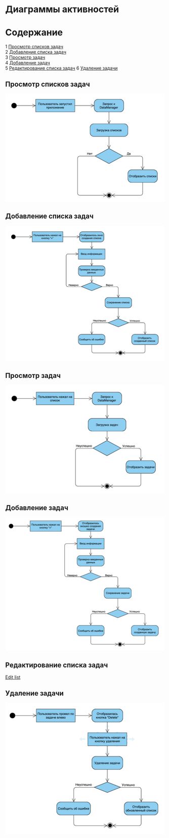 # Диаграммы активностей

# Содержание
1 [Просмотр списков задач](#load_lists)  
2 [Добавление списка задач](#add_list)  
3 [Просмотр задач](#load_tasks)  
4 [Добавление задач](#add_task)  
5 [Редактирование списка задач](#edit_list)
6 [Удаление задачи](#delete_task)  

<a name="load_lists"/>

## Просмотр списков задач

![Load lists](https://github.com/LoykoLina/AList/blob/master/Diagrams/Activity/Load%20lists.png)

<a name="add_list"/>

## Добавление списка задач

![Add list](https://github.com/LoykoLina/AList/blob/master/Diagrams/Activity/Add%20list.png)

<a name="load_tasks"/>

## Просмотр задач

![Load tasks](https://github.com/LoykoLina/AList/blob/master/Diagrams/Activity/Load%20tasks.png)

<a name="add_task"/>

## Добавление задач 

![Add task](https://github.com/LoykoLina/AList/blob/master/Diagrams/Activity/Add%20task.png)

<a name="edit_list"/>

## Редактирование списка задач

[Edit list](https://github.com/LoykoLina/AList/blob/master/Diagrams/Activity/Edit%20list.png)

<a name="delete_task"/>

## Удаление задачи

![Delete task](https://github.com/LoykoLina/AList/blob/master/Diagrams/Activity/Delete%20task.png)


